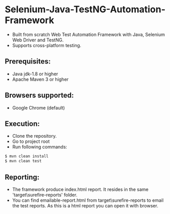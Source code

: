 # Selenium-Java-TestNG-Automation-Framework

* Built from scratch Web Test Automation Framework with Java, Selenium Web Driver and TestNG.
* Supports cross-platform testing.

Prerequisites:
---------------
*	Java jdk-1.8 or higher
*	Apache Maven 3 or higher

Browsers supported:
---------------
*   Google Chrome (default)

Execution:
---------------

*	Clone the repository.
*	Go to project root
*   Run following commands:
```sh
$ mvn clean install
$ mvn clean test
```

Reporting:
---------------
*  The framework produce index.html report. It resides in the same 'target\surefire-reports' folder.
*  You can find emailable-report.html from target\surefire-reports to email the test reports. As this is a html report you can open it with browser.



